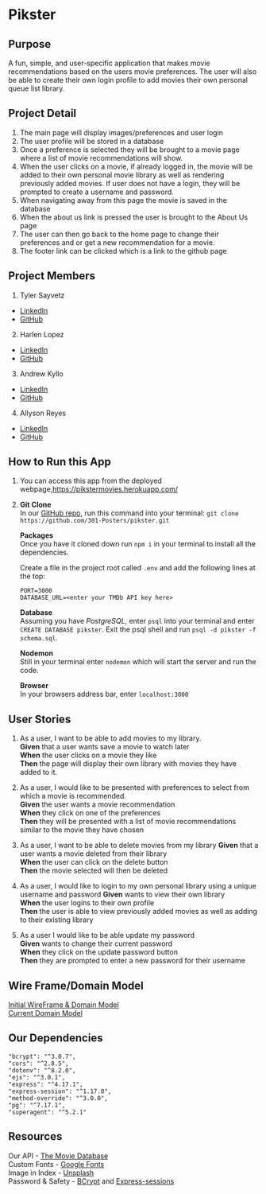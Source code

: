 # Pikster
## Purpose
A fun, simple, and user-specific application that makes movie recommendations based on the users movie preferences. The user will also be able to create their own login profile to add movies their own personal queue list library.


## Project Detail
1. The main page will display images/preferences and user login
2. The user profile will be stored in a database
3. Once a preference is selected they will be brought to a movie page where a list of movie recommendations will show.
4. When the user clicks on a movie, if already logged in, the movie will be added to their own personal movie library as well as rendering previously added movies. If user does not have a login, they will be prompted to create a username and password.
5. When navigating away from this page the movie is saved in the database
6. When the about us link is pressed the user is brought to the About Us page
7. The user can then go back to the home page to change their preferences and or get a new recommendation for a movie.
8.  The footer link can be clicked which is a link to the github page
## Project Members
1. Tyler Sayvetz
- [LinkedIn](https://www.linkedin.com/in/tylersayvetz/)
- [GitHub](https://github.com/tylersayvetz)
2. Harlen Lopez
- [LinkedIn](https://www.linkedin.com/in/harlen-lopez-ab9349aa/)
- [GitHub](https://github.com/harlenlopez)
3. Andrew Kyllo
- [LinkedIn](https://www.linkedin.com/in/andrewkyllo/)
- [GitHub](https://github.com/kyllo34)
4. Allyson Reyes
- [LinkedIn](https://www.linkedin.com/in/allyson-reyes/)
- [GitHub](https://github.com/areyes986)
## How to Run this App  
1. You can access this app from the deployed webpage,https://pikstermovies.herokuapp.com/

2. **Git Clone**  
In our [GitHub repo](https://github.com/301-Posters/pikster), 
run this command into your terminal:
`git clone https://github.com/301-Posters/pikster.git`

    **Packages**  
    Once you have it cloned down run `npm i` in your terminal to install all the dependencies.
    
    Create a file in the project root called `.env` and add the following lines at the top:
    
    ```
    PORT=3000
    DATABASE_URL=<enter your TMDb API key here>
    ```
    
    **Database**  
    Assuming you have *PostgreSQL*, enter `psql` into your terminal and enter `CREATE DATABASE pikster`.
    Exit the psql shell and run `psql -d pikster -f schema.sql`.
    
    **Nodemon**  
    Still in your terminal enter `nodemon` which will start the server and run the code. 

    **Browser**  
    In your browsers address bar, enter `localhost:3000`

## User Stories  
1. As a user, I want to be able to add movies to my library.  
**Given** that a user wants save a movie to watch later  
**When** the user clicks on a movie they like  
**Then** the page will display their own library with movies they have added to it.  

2. As a user, I would like to be presented with preferences to select from which a movie is recommended.  
**Given** the user wants a movie recommendation   
**When** they click on one of the preferences  
**Then** they will be presented with a list of movie recommendations similar to the movie they have chosen

3. As a user, I want to be able to delete movies from my library
**Given** that a user wants a movie deleted from their library  
**When** the user can click on the delete button  
**Then** the movie selected will then be deleted

4. As a user, I would like to login to my own personal library using a unique username and password
**Given** wants to view their own library  
**When** the user logins to their own profile  
**Then** the user is able to view previously added movies as well as adding to their existing library  

5. As a user I would like to be able update my password   
**Given** wants to change their current password  
**When** they click on the update password button  
**Then** they are prompted to enter a new password for their username  


## Wire Frame/Domain Model
[Initial WireFrame & Domain Model](https://app.moqups.com/xOKlkPzC4H/view)  
[Current Domain Model](https://drive.google.com/file/d/1zQCPy2Ws5GmuKEoA0r9dgQcKnn0nMJ30/view?usp=sharing)

## Our Dependencies  

    "bcrypt": "^3.0.7",
    "cors": "^2.8.5",
    "dotenv": "^8.2.0",
    "ejs": "^3.0.1",
    "express": "^4.17.1",
    "express-session": "^1.17.0",
    "method-override": "^3.0.0",
    "pg": "^7.17.1",
    "superagent": "^5.2.1"


## Resources
Our API - [The Movie Database](https://www.themoviedb.org/documentation/api)  
Custom Fonts - [Google Fonts](https://fonts.google.com/)  
Image in Index - [Unsplash](https://unsplash.com/photos/evlkOfkQ5rE)  
Password & Safety - [BCrypt](https://www.npmjs.com/package/bcrypt) and [Express-sessions](https://www.npmjs.com/package/express-session)  

